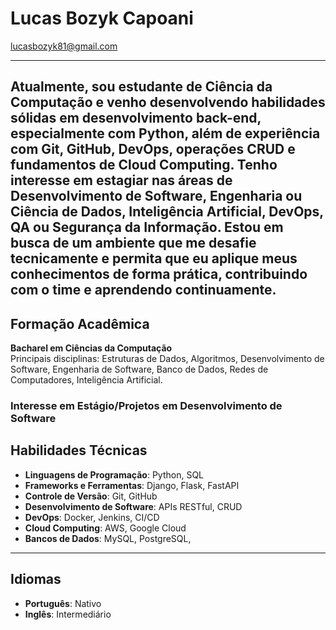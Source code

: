 # **Lucas Bozyk Capoani**

lucasbozyk81@gmail.com

---

Atualmente, sou estudante de Ciência da Computação e venho desenvolvendo habilidades sólidas em desenvolvimento back-end, especialmente com Python, além de experiência com Git, GitHub, DevOps, operações CRUD e fundamentos de Cloud Computing. Tenho interesse em estagiar nas áreas de Desenvolvimento de Software, Engenharia ou Ciência de Dados, Inteligência Artificial, DevOps, QA ou Segurança da Informação. Estou em busca de um ambiente que me desafie tecnicamente e permita que eu aplique meus conhecimentos de forma prática, contribuindo com o time e aprendendo continuamente.
---

## **Formação Acadêmica**

**Bacharel em Ciências da Computação**   
Principais disciplinas: Estruturas de Dados, Algoritmos, Desenvolvimento de Software, Engenharia de Software, Banco de Dados, Redes de Computadores, Inteligência Artificial.



### **Interesse em Estágio/Projetos em Desenvolvimento de Software**
  

## **Habilidades Técnicas**

- **Linguagens de Programação**: Python, SQL
- **Frameworks e Ferramentas**: Django, Flask, FastAPI
- **Controle de Versão**: Git, GitHub
- **Desenvolvimento de Software**: APIs RESTful, CRUD
- **DevOps**: Docker, Jenkins, CI/CD
- **Cloud Computing**: AWS, Google Cloud
- **Bancos de Dados**: MySQL, PostgreSQL,





---

## **Idiomas**

- **Português**: Nativo
- **Inglês**: Intermediário 
